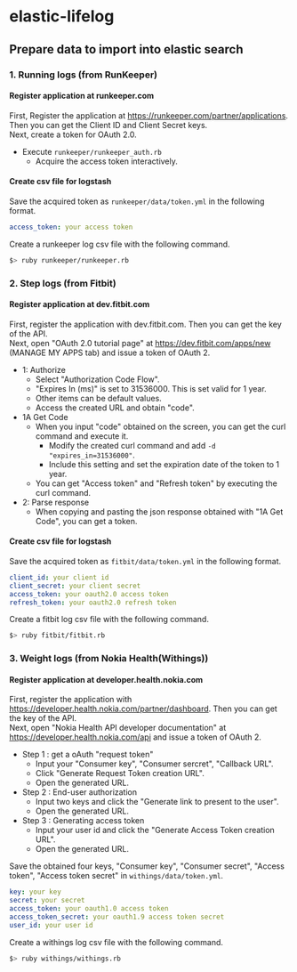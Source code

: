 # elastic-lifelog

## Prepare data to import into elastic search

### 1. Running logs (from RunKeeper)
#### Register application at runkeeper.com
First, Register the application at https://runkeeper.com/partner/applications. Then you can get the Client ID and Client Secret keys.  
Next, create a token for OAuth 2.0.

* Execute `runkeeper/runkeeper_auth.rb`
    * Acquire the access token interactively.

#### Create csv file for logstash
Save the acquired token as `runkeeper/data/token.yml` in the following format.

```yml
access_token: your access token
```

Create a runkeeper log csv file with the following command.
```sh
$> ruby runkeeper/runkeeper.rb
```

### 2. Step logs (from Fitbit)
#### Register application at dev.fitbit.com
First, register the application with dev.fitbit.com. Then you can get the key of the API.  
Next, open "OAuth 2.0 tutorial page" at https://dev.fitbit.com/apps/new (MANAGE MY APPS tab) and issue a token of OAuth 2.

* 1: Authorize
    * Select "Authorization Code Flow".
    * "Expires In (ms)" is set to 31536000. This is set valid for 1 year.
    * Other items can be default values.
    * Access the created URL and obtain "code".
* 1A Get Code
    * When you input "code" obtained on the screen, you can get the curl command and execute it.
        * Modify the created curl command and add `-d "expires_in=31536000"`.
        * Include this setting and set the expiration date of the token to 1 year.
    * You can get "Access token" and "Refresh token" by executing the curl command.
* 2: Parse response
    * When copying and pasting the json response obtained with "1A Get Code", you can get a token.

#### Create csv file for logstash
Save the acquired token as `fitbit/data/token.yml` in the following format.

```yml
client_id: your client id
client_secret: your client secret
access_token: your oauth2.0 access token
refresh_token: your oauth2.0 refresh token
```

Create a fitbit log csv file with the following command.
```sh
$> ruby fitbit/fitbit.rb
```

### 3. Weight logs (from Nokia Health(Withings))
#### Register application at developer.health.nokia.com

First, register the application with https://developer.health.nokia.com/partner/dashboard. Then you can get the key of the API.  
Next, open "Nokia Health API developer documentation" at https://developer.health.nokia.com/api and issue a token of OAuth 2.

* Step 1 : get a oAuth "request token"
    * Input your "Consumer key", "Consumer sercret", "Callback URL".
    * Click "Generate Request Token creation URL".
    * Open the generated URL.
* Step 2 : End-user authorization
    * Input two keys and click the "Generate link to present to the user".
    * Open the generated URL.
* Step 3 : Generating access token
    * Input your user id and click the "Generate Access Token creation URL".
    * Open the generated URL. 

Save the obtained four keys, "Consumer key", "Consumer secret", "Access token", "Access token secret" in `withings/data/token.yml`.

```yml
key: your key
secret: your secret
access_token: your oauth1.0 access token
access_token_secret: your oauth1.9 access token secret
user_id: your user id
```

Create a withings log csv file with the following command.
```sh
$> ruby withings/withings.rb
```